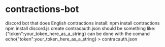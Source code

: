 # contractions-bot
discord bot that does English contractions
install:
npm install contractions
npm install discord.js
create contracauth.json should be something like:{"token":your_token_here_as_a_string} can be done with the comand echo{"token":your_token_here_as_a_string} > contracauth.json
